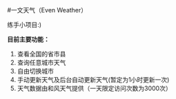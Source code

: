 #一文天气（Even Weather）

练手小项目:)

**目前主要功能：**

1. 查看全国的省市县
2. 查询任意城市天气
3. 自由切换城市
4. 手动更新天气及后台自动更新天气(暂定为1小时更新一次)
5. 天气数据由和风天气提供（一天限定访问次数为3000次）

